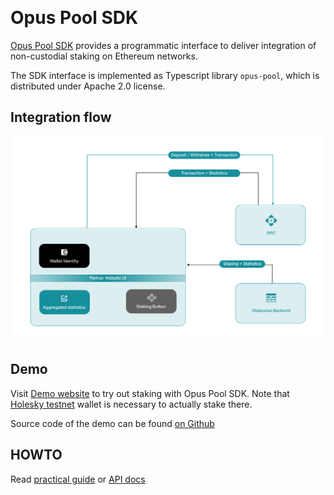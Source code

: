 ‌
# Opus Pool SDK

[Opus Pool SDK](https://www.npmjs.com/package/@chorus-one/opus-pool) provides
a programmatic interface to deliver integration of
non-custodial staking on Ethereum networks.

The SDK interface is implemented as Typescript library `opus-pool`,
which is distributed under Apache 2.0 license.

## Integration flow
![integration flow](./book/media/integration.png)

## Demo
Visit [Demo website](https://chorusone.github.io/opus-pool-demo/) to try out
staking with Opus Pool SDK. Note that [Holesky testnet](https://github.com/eth-clients/holesky)
wallet is necessary to actually stake there.

Source code of the demo can be found [on Github](https://github.com/chorusOne/opus-pool-demo)

## HOWTO
Read [practical guide](./book/guide/0-introduction.md)
or [API docs](./book/docs/classes/OpusPool.md)
